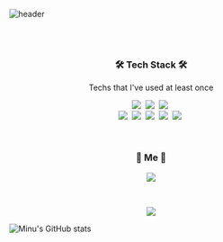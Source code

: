 ![header](https://capsule-render.vercel.app/api?type=soft&color=auto&height=150&section=header&text=Minu%20Jeong&fontSize=70&animation=twinkling)

</br></br>

<h3 align="center">🛠 Tech Stack 🛠</h3>

<p align="center"> Techs that I've used at least once </p>

<p align="center">
  <img src="https://img.shields.io/badge/Java-007396?style=flat-square&logo=Java&logoColor=white"/></a>&nbsp 
  <img src="https://img.shields.io/badge/SpringBoot-6DB33F?style=flat-square&logo=Spring&logoColor=white"/></a>&nbsp
  <img src="https://img.shields.io/badge/Javascript-ffb13b?style=flat-square&logo=javascript&logoColor=white"/></a>&nbsp 
  <br>
  <img src="https://img.shields.io/badge/GitHub Actions-1572B6?style=flat-square&logo=github Actions&logoColor=white"/></a>&nbsp 
  <img src="https://img.shields.io/badge/Nginx-11B48A?style=flat-square&logo=Nginx&logoColor=white"/></a>&nbsp 
  <img src="https://img.shields.io/badge/Oracle-DB3552?style=flat-square&logo=Oracle&logoColor=white"/></a>&nbsp 
  <img src="https://img.shields.io/badge/Mysql-E6B91E?style=flat-square&logo=MySql&logoColor=white"/></a>&nbsp 
  <img src="https://img.shields.io/badge/aws-333664?style=flat-square&logo=amazon-aws&logoColor=white"/></a>&nbsp 
  
</p>

<br>

<h3 align="center"> 🧸 Me 🧸 </h3>
<p align="center">
  <a href="mailto:min9288@gmail.com"><img src="https://img.shields.io/badge/Gmail-d14836?style=flat-square&logo=Gmail&logoColor=white&link=min9288@gmail.com"/></a>
</p>
<br>

<p align="center">
  <a href="https://hits.seeyoufarm.com"><img src="https://hits.seeyoufarm.com/api/count/incr/badge.svg?url=https%3A%2F%2Fgithub.com%2Fmin9288%2Fhit-counter&count_bg=%2379C83D&title_bg=%23555555&icon=github.svg&icon_color=%23E1DEDE&title=hits&edge_flat=false"/></a>

![Minu's GitHub stats](https://github-readme-stats.vercel.app/api?username=min9288&show_icons=true&theme=radical)

</p>

